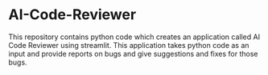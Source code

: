 # AI-Code-Reviewer
This repository contains python code which creates an application called AI Code Reviewer using streamlit. This application takes python code as an input and provide reports on bugs and give suggestions and fixes for those bugs.
